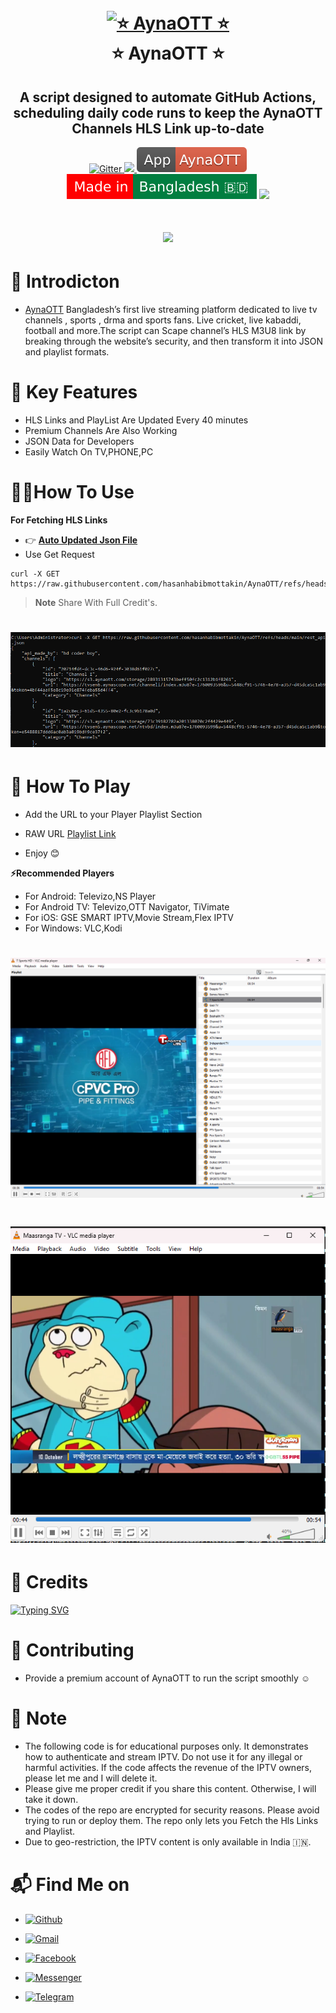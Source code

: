 




<h1 align="center">
  <br>
  <a href="https://play.google.com/store/apps/details?id=com.aynaott.apps"><img src="https://aynaott.com/assets/images/logo/logo-2.png" alt="⭐ AynaOTT ⭐" width="200"></a>
  <br>
  ⭐ AynaOTT ⭐
  <br>
</h1>

<h2 align="center">A script designed to automate GitHub Actions, scheduling daily code runs to keep the AynaOTT Channels HLS Link up-to-date</h2>

<p align="center">
  <a href="https://www.python.org/">
    <img src="https://img.shields.io/badge/Made_With-Python_3.12%2B-blue"
         alt="Gitter">
  
  <a href="https://saythanks.io/to/bullredeyes@gmail.com">
      <img src="https://raw.githubusercontent.com/hasanhabibmottakin/AynaOTT/refs/heads/main/images/bluecodexx-%E2%98%BC-green.svg">
  </a>
  <a href="https://play.google.com/store/apps/details?id=com.aynaott.apps">
    <img src="https://raw.githubusercontent.com/hasanhabibmottakin/AynaOTT/refs/heads/main/images/aynaapp.svg">
  </a>
  </a>
  <a href="https://gitter.im/amitmerchant1990/electron-markdownify"><img src="https://raw.githubusercontent.com/hasanhabibmottakin/AynaOTT/refs/heads/main/images/made-in-bd.svg"></a>
  <a href="https://hits.seeyoufarm.com"><img src="https://hits.seeyoufarm.com/api/count/incr/badge.svg?url=https://github.com/hasanhabibmottakin/AynaOTT&count_bg=%2379C83D&title_bg=%23555555&icon=mattermost.svg&icon_color=%23E7E7E7&title=Visitors+&edge_flat=false"/></a>
</p>

<h1 align="center">
 <a href="www.aynaott.com"><img src="https://aynaott.com/assets/images/landing/6.png"></a>
</h1>

# 📕 Introdicton 
* [AynaOTT](https://play.google.com/store/apps/details?id=com.aynaott.apps) Bangladesh’s first live streaming platform dedicated to live tv channels , sports , drma and sports fans. Live cricket, live kabaddi, football and more.The script can Scape channel’s HLS M3U8 link by breaking through the website’s security, and then transform it into JSON and playlist formats.


# 🔵 Key Features

* HLS Links and PlayList Are Updated Every 40 minutes
* Premium Channels Are Also Working
* JSON Data for Developers 
* Easily Watch On TV,PHONE,PC



# 👨‍💻How To Use
**For Fetching HLS Links**
* 👉 **[Auto Updated Json File](https://raw.githubusercontent.com/hasanhabibmottakin/AynaOTT/refs/heads/main/rest_api.json)**
* Use Get Request




```
curl -X GET https://raw.githubusercontent.com/hasanhabibmottakin/AynaOTT/refs/heads/main/rest_api.json

```

> **Note**
> Share With Full Credit's.


<h1 align="center">
 <a href="https://raw.githubusercontent.com/hasanhabibmottakin/AynaOTT/refs/heads/main/rest_api.json?"><img src="https://github.com/hasanhabibmottakin/AynaOTT/blob/main/images/output.png"></a>
</h1>

# 🎥 How To Play


* Add the URL to your Player Playlist Section
* RAW URL [Playlist Link](https://raw.githubusercontent.com/hasanhabibmottakin/AynaOTT/refs/heads/main/playlist.m3u)

*  Enjoy 😊



**⚡Recommended Players**
* For Android: Televizo,NS Player
* For Android TV: Televizo,OTT Navigator, TiVimate
* For iOS: GSE SMART IPTV,Movie Stream,Flex IPTV
* For Windows: VLC,Kodi


<h1 align="center">
 <a href="https://raw.githubusercontent.com/hasanhabibmottakin/AynaOTT/refs/heads/main/playlist.m3u"><img src="https://github.com/hasanhabibmottakin/AynaOTT/blob/main/images/list.png"></a>
<h1 align="center">
 <a href="https://raw.githubusercontent.com/hasanhabibmottakin/AynaOTT/refs/heads/main/playlist.m3u"><img src="https://github.com/hasanhabibmottakin/AynaOTT/blob/main/images/playback.png"></a>
</h1>

# 🚬 Credits
[![Typing SVG](https://readme-typing-svg.demolab.com?font=Fira+Code&pause=100&color=FF2C10&background=31FF9400&width=400&lines=Made+By+BlueCodeXX)](https://t.me/BlueCodeXXX)

# 💙 Contributing
* Provide a premium account of AynaOTT to run the script smoothly ☺️
# 💌 Note
* The following code is for educational purposes only. It demonstrates how to authenticate and stream IPTV. Do not use it for any illegal or harmful activities. If the code affects the revenue of the IPTV owners, please let me  and I will delete it.
* Please give me proper credit if you share this content. Otherwise, I will take it down.
* The codes of the repo are encrypted for security reasons. Please avoid trying to run or deploy them. The repo only lets you Fetch the Hls Links and Playlist.
*  Due to geo-restriction, the IPTV content is only available in India 🇮🇳.







# 📬 Find Me on 

- [![Github](https://img.shields.io/badge/Github-BlueCodeXXX-purple?style=for-the-badge&logo=github)](https://github.com/hasanhabibmottakin)

- [![Gmail](https://img.shields.io/badge/Gmail-BlueCodeXXX-green?style=for-the-badge&logo=gmail)](mailto:hasanhabibmottakin@gmail.com)

- [![Facebook](https://img.shields.io/badge/Facebook-BlueCodeXXX-blue?style=for-the-badge&logo=facebook)](https://t.me/BlueCodeXXX)

- [![Messenger](https://img.shields.io/badge/Messenger-BlueCodeXXX-orange?style=for-the-badge&logo=messenger)](https://t.me/BlueCodeXXX)

- [![Telegram](https://img.shields.io/badge/Telegram-BlueCodeXXX-indigo?style=for-the-badge&logo=telegram)](https://t.me/BlueCodeXXX)
